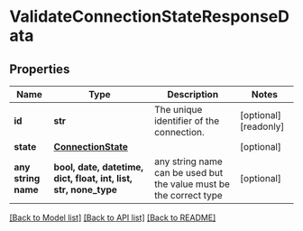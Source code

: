 # ValidateConnectionStateResponseData


## Properties
Name | Type | Description | Notes
------------ | ------------- | ------------- | -------------
**id** | **str** | The unique identifier of the connection. | [optional] [readonly] 
**state** | [**ConnectionState**](ConnectionState.md) |  | [optional] 
**any string name** | **bool, date, datetime, dict, float, int, list, str, none_type** | any string name can be used but the value must be the correct type | [optional]

[[Back to Model list]](../../README.md#documentation-for-models) [[Back to API list]](../../README.md#documentation-for-api-endpoints) [[Back to README]](../../README.md)


